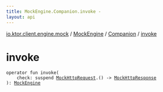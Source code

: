 ```yaml
---
title: MockEngine.Companion.invoke - 
layout: api
---
```


<div class='api-docs-breadcrumbs'><a href="../../index.html">io.ktor.client.engine.mock</a> / <a href="../index.html">MockEngine</a> / <a href="index.html">Companion</a> / <a href="./invoke.html">invoke</a></div>

# invoke

<div class="signature"><code><span class="keyword">operator</span> <span class="keyword">fun </span><span class="identifier">invoke</span><span class="symbol">(</span><br/>&nbsp;&nbsp;&nbsp;&nbsp;<span class="parameterName" id="io.ktor.client.engine.mock.MockEngine.Companion$invoke(kotlin.SuspendFunction1((io.ktor.client.engine.mock.MockHttpRequest, io.ktor.client.engine.mock.MockHttpResponse)))/check">check</span><span class="symbol">:</span>&nbsp;<span class="keyword">suspend </span><a href="../../-mock-http-request/index.html"><span class="identifier">MockHttpRequest</span></a><span class="symbol">.</span><span class="symbol">(</span><span class="symbol">)</span>&nbsp;<span class="symbol">-&gt;</span>&nbsp;<a href="../../-mock-http-response/index.html"><span class="identifier">MockHttpResponse</span></a><br/><span class="symbol">)</span><span class="symbol">: </span><a href="../index.html"><span class="identifier">MockEngine</span></a></code></div>
